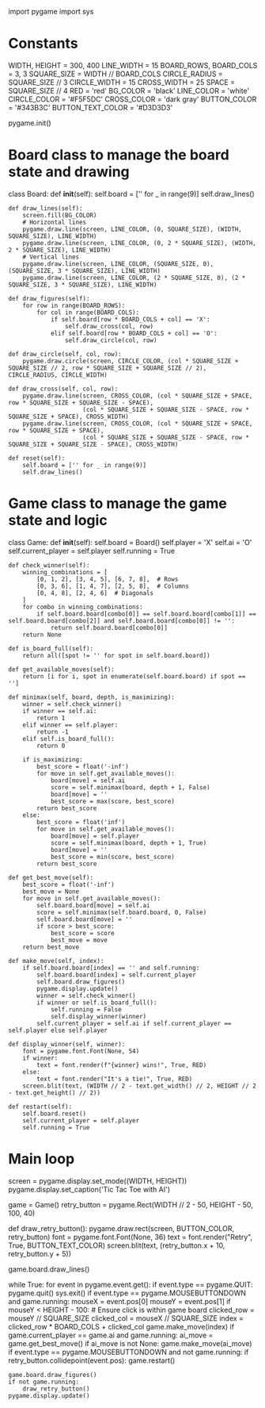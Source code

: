import pygame
import sys

# Constants
WIDTH, HEIGHT = 300, 400
LINE_WIDTH = 15
BOARD_ROWS, BOARD_COLS = 3, 3
SQUARE_SIZE = WIDTH // BOARD_COLS
CIRCLE_RADIUS = SQUARE_SIZE // 3
CIRCLE_WIDTH = 15
CROSS_WIDTH = 25
SPACE = SQUARE_SIZE // 4
RED = 'red'
BG_COLOR = 'black'
LINE_COLOR = 'white'
CIRCLE_COLOR = '#F5F5DC'
CROSS_COLOR = 'dark gray'
BUTTON_COLOR = '#343B3C'
BUTTON_TEXT_COLOR = '#D3D3D3'

pygame.init()

# Board class to manage the board state and drawing
class Board:
    def __init__(self):
        self.board = ['' for _ in range(9)]
        self.draw_lines()

    def draw_lines(self):
        screen.fill(BG_COLOR)
        # Horizontal lines
        pygame.draw.line(screen, LINE_COLOR, (0, SQUARE_SIZE), (WIDTH, SQUARE_SIZE), LINE_WIDTH)
        pygame.draw.line(screen, LINE_COLOR, (0, 2 * SQUARE_SIZE), (WIDTH, 2 * SQUARE_SIZE), LINE_WIDTH)
        # Vertical lines
        pygame.draw.line(screen, LINE_COLOR, (SQUARE_SIZE, 0), (SQUARE_SIZE, 3 * SQUARE_SIZE), LINE_WIDTH)
        pygame.draw.line(screen, LINE_COLOR, (2 * SQUARE_SIZE, 0), (2 * SQUARE_SIZE, 3 * SQUARE_SIZE), LINE_WIDTH)

    def draw_figures(self):
        for row in range(BOARD_ROWS):
            for col in range(BOARD_COLS):
                if self.board[row * BOARD_COLS + col] == 'X':
                    self.draw_cross(col, row)
                elif self.board[row * BOARD_COLS + col] == 'O':
                    self.draw_circle(col, row)

    def draw_circle(self, col, row):
        pygame.draw.circle(screen, CIRCLE_COLOR, (col * SQUARE_SIZE + SQUARE_SIZE // 2, row * SQUARE_SIZE + SQUARE_SIZE // 2), CIRCLE_RADIUS, CIRCLE_WIDTH)

    def draw_cross(self, col, row):
        pygame.draw.line(screen, CROSS_COLOR, (col * SQUARE_SIZE + SPACE, row * SQUARE_SIZE + SQUARE_SIZE - SPACE), 
                         (col * SQUARE_SIZE + SQUARE_SIZE - SPACE, row * SQUARE_SIZE + SPACE), CROSS_WIDTH)
        pygame.draw.line(screen, CROSS_COLOR, (col * SQUARE_SIZE + SPACE, row * SQUARE_SIZE + SPACE), 
                         (col * SQUARE_SIZE + SQUARE_SIZE - SPACE, row * SQUARE_SIZE + SQUARE_SIZE - SPACE), CROSS_WIDTH)

    def reset(self):
        self.board = ['' for _ in range(9)]
        self.draw_lines()

# Game class to manage the game state and logic
class Game:
    def __init__(self):
        self.board = Board()
        self.player = 'X'
        self.ai = 'O'
        self.current_player = self.player
        self.running = True

    def check_winner(self):
        winning_combinations = [
            [0, 1, 2], [3, 4, 5], [6, 7, 8],  # Rows
            [0, 3, 6], [1, 4, 7], [2, 5, 8],  # Columns
            [0, 4, 8], [2, 4, 6]  # Diagonals
        ]
        for combo in winning_combinations:
            if self.board.board[combo[0]] == self.board.board[combo[1]] == self.board.board[combo[2]] and self.board.board[combo[0]] != '':
                return self.board.board[combo[0]]
        return None

    def is_board_full(self):
        return all([spot != '' for spot in self.board.board])

    def get_available_moves(self):
        return [i for i, spot in enumerate(self.board.board) if spot == '']

    def minimax(self, board, depth, is_maximizing):
        winner = self.check_winner()
        if winner == self.ai:
            return 1
        elif winner == self.player:
            return -1
        elif self.is_board_full():
            return 0

        if is_maximizing:
            best_score = float('-inf')
            for move in self.get_available_moves():
                board[move] = self.ai
                score = self.minimax(board, depth + 1, False)
                board[move] = ''
                best_score = max(score, best_score)
            return best_score
        else:
            best_score = float('inf')
            for move in self.get_available_moves():
                board[move] = self.player
                score = self.minimax(board, depth + 1, True)
                board[move] = ''
                best_score = min(score, best_score)
            return best_score

    def get_best_move(self):
        best_score = float('-inf')
        best_move = None
        for move in self.get_available_moves():
            self.board.board[move] = self.ai
            score = self.minimax(self.board.board, 0, False)
            self.board.board[move] = ''
            if score > best_score:
                best_score = score
                best_move = move
        return best_move

    def make_move(self, index):
        if self.board.board[index] == '' and self.running:
            self.board.board[index] = self.current_player
            self.board.draw_figures()
            pygame.display.update()
            winner = self.check_winner()
            if winner or self.is_board_full():
                self.running = False
                self.display_winner(winner)
            self.current_player = self.ai if self.current_player == self.player else self.player

    def display_winner(self, winner):
        font = pygame.font.Font(None, 54)
        if winner:
            text = font.render(f"{winner} wins!", True, RED)
        else:
            text = font.render("It's a tie!", True, RED)
        screen.blit(text, (WIDTH // 2 - text.get_width() // 2, HEIGHT // 2 - text.get_height() // 2))

    def restart(self):
        self.board.reset()
        self.current_player = self.player
        self.running = True

# Main loop
screen = pygame.display.set_mode((WIDTH, HEIGHT))
pygame.display.set_caption('Tic Tac Toe with AI')

game = Game()
retry_button = pygame.Rect(WIDTH // 2 - 50, HEIGHT - 50, 100, 40)

def draw_retry_button():
    pygame.draw.rect(screen, BUTTON_COLOR, retry_button)
    font = pygame.font.Font(None, 36)
    text = font.render("Retry", True, BUTTON_TEXT_COLOR)
    screen.blit(text, (retry_button.x + 10, retry_button.y + 5))

game.board.draw_lines()

while True:
    for event in pygame.event.get():
        if event.type == pygame.QUIT:
            pygame.quit()
            sys.exit()
        if event.type == pygame.MOUSEBUTTONDOWN and game.running:
            mouseX = event.pos[0]
            mouseY = event.pos[1]
            if mouseY < HEIGHT - 100:  # Ensure click is within game board
                clicked_row = mouseY // SQUARE_SIZE
                clicked_col = mouseX // SQUARE_SIZE
                index = clicked_row * BOARD_COLS + clicked_col
                game.make_move(index)
                if game.current_player == game.ai and game.running:
                    ai_move = game.get_best_move()
                    if ai_move is not None:
                        game.make_move(ai_move)
        if event.type == pygame.MOUSEBUTTONDOWN and not game.running:
            if retry_button.collidepoint(event.pos):
                game.restart()

    game.board.draw_figures()
    if not game.running:
        draw_retry_button()
    pygame.display.update()

